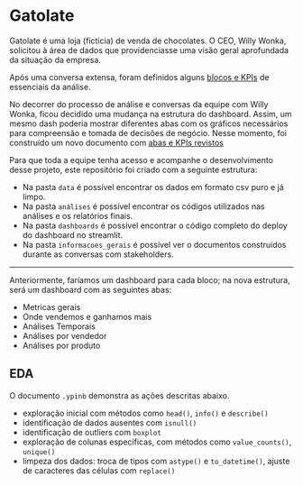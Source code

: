 # Gatolate

Gatolate é uma loja (fictícia) de venda de chocolates. O CEO, Willy Wonka, solicitou à área de dados que providenciasse uma visão geral aprofundada da situação da empresa.

Após uma conversa extensa, foram definidos alguns [blocos e KPIs](informacoes_gerais/kpis-inicial.md) de essenciais da análise.

No decorrer do processo de análise e conversas da equipe com Willy Wonka, ficou decidido uma mudança na estrutura do dashboard. Assim, um mesmo dash poderia mostrar diferentes abas com os gráficos necessários para compreensão e tomada de decisões de negócio. Nesse momento, foi construído um novo documento com [abas e KPIs revistos](informacoes_gerais/kpis-revisto.md)

Para que toda a equipe tenha acesso e acompanhe o desenvolvimento desse projeto, este repositório foi criado com a seguinte estrutura:

- Na pasta `data` é possível encontrar os dados em formato csv puro e já limpo.
- Na pasta `análises` é possível encontrar os códigos utilizados nas análises e os relatórios finais.
- Na pasta `dashboards` é possível encontrar o código completo do deploy do dashboard no streamlit.
- Na pasta `informacoes_gerais` é possível ver o documentos construídos durante as conversas com stakeholders.
---
Anteriormente, faríamos um dashboard para cada bloco; na nova estrutura, será um dashboard com as seguintes abas:

- Metricas gerais
- Onde vendemos e ganhamos mais
- Análises Temporais
- Análises por vendedor
- Análises por produto


## EDA

O documento `.ypinb` demonstra as ações descritas abaixo.

- exploração inicial com métodos como `head()`, `info()` e `describe()`
- identificação de dados ausentes com `isnull()`
- identificação de outliers com `boxplot`
- exploração de colunas específicas, com métodos como `value_counts()`, `unique()`
- limpeza dos dados: troca de tipos com `astype()` e `to_datetime()`, ajuste de caracteres das células com `replace()`

